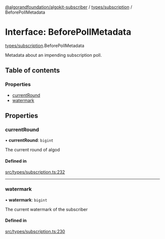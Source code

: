 [@algorandfoundation/algokit-subscriber](../README.md) / [types/subscription](../modules/types_subscription.md) / BeforePollMetadata

# Interface: BeforePollMetadata

[types/subscription](../modules/types_subscription.md).BeforePollMetadata

Metadata about an impending subscription poll.

## Table of contents

### Properties

- [currentRound](types_subscription.BeforePollMetadata.md#currentround)
- [watermark](types_subscription.BeforePollMetadata.md#watermark)

## Properties

### currentRound

• **currentRound**: `bigint`

The current round of algod

#### Defined in

[src/types/subscription.ts:232](https://github.com/algorandfoundation/algokit-subscriber-ts/blob/main/src/types/subscription.ts#L232)

---

### watermark

• **watermark**: `bigint`

The current watermark of the subscriber

#### Defined in

[src/types/subscription.ts:230](https://github.com/algorandfoundation/algokit-subscriber-ts/blob/main/src/types/subscription.ts#L230)
